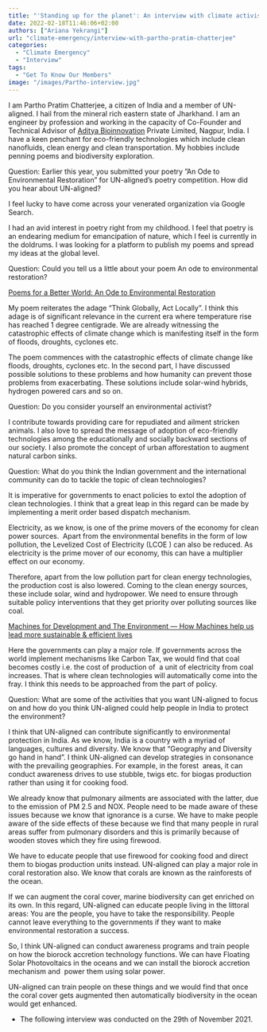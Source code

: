 ```yaml
---
title: "'Standing up for the planet': An interview with climate activist Partho Chatterjee"
date: 2022-02-18T11:46:06+02:00
authors: ["Ariana Yekrangi"]
url: "climate-emergency/interview-with-partho-pratim-chatterjee"
categories: 
  - "Climate Emergency"
  - "Interview"
tags: 
  - "Get To Know Our Members"
image: "/images/Partho-interview.jpg"
---
```


I am Partho Pratim Chatterjee, a citizen of India and a member of UN-aligned. I hail from the mineral rich eastern state of Jharkhand. I am an engineer by profession and working in the capacity of Co-Founder and Technical Advisor of [Aditya Bioinnovation](https://www.adityabioinnovation.in/) Private Limited, Nagpur, India. I have a keen penchant for eco-friendly technologies which include clean nanofluids, clean energy and clean transportation. My hobbies include penning poems and biodiversity exploration. 

Question: Earlier this year, you submitted your poetry ”An Ode to Environmental Restoration” for UN-aligned’s poetry competition. How did you hear about UN-aligned?

I feel lucky to have come across your venerated organization via Google Search.

I had an avid interest in poetry right from my childhood. I feel that poetry is an endearing medium for emancipation of nature, which I feel is currently in the doldrums. I was looking for a platform to publish my poems and spread my ideas at the global level. 

Question: Could you tell us a little about your poem An ode to environmental restoration?

[Poems for a Better World: An Ode to Environmental Restoration](https://un-aligned.org/climate-emergency/an-ode-to-environmental-restoration/) 

My poem reiterates the adage “Think Globally, Act Locally”. I think this adage is of significant relevance in the current era where temperature rise has reached 1 degree centigrade. We are already witnessing the catastrophic effects of climate change which is manifesting itself in the form of floods, droughts, cyclones etc. 

The poem commences with the catastrophic effects of climate change like floods, droughts, cyclones etc. In the second part, I have discussed possible solutions to these problems and how humanity can prevent those problems from exacerbating. These solutions include solar-wind hybrids, hydrogen powered cars and so on. 

Question: Do you consider yourself an environmental activist?

I contribute towards providing care for repudiated and ailment stricken animals. I also love to spread the message of adoption of eco-friendly technologies among the educationally and socially backward sections of our society. I also promote the concept of urban afforestation to augment natural carbon sinks. 

Question: What do you think the Indian government and the international community can do to tackle the topic of clean technologies? 

It is imperative for governments to enact policies to extol the adoption of clean technologies. I think that a great leap in this regard can be made by implementing a merit order based dispatch mechanism. 

Electricity, as we know, is one of the prime movers of the economy for clean power sources.  Apart from the environmental benefits in the form of low pollution, the Levelized Cost of Electricity (LCOE ) can also be reduced. As electricity is the prime mover of our economy, this can have a multiplier effect on our economy. 

Therefore, apart from the low pollution part for clean energy technologies, the production cost is also lowered. Coming to the clean energy sources, these include solar, wind and hydropower. We need to ensure through suitable policy interventions that they get priority over polluting sources like coal. 

[Machines for Development and The Environment — How Machines help us lead more sustainable & efficient lives](https://un-aligned.org/climate-emergency/10-machines-for-the-environment/)

Here the governments can play a major role. If governments across the world implement mechanisms like Carbon Tax, we would find that coal becomes costly i.e. the cost of production of  a unit of electricity from coal increases. That is where clean technologies will automatically come into the fray. I think this needs to be approached from the part of policy.

Question: What are some of the activities that you want UN-aligned to focus on and how do you think UN-aligned could help people in India to protect the environment?

I think that UN-aligned can contribute significantly to environmental protection in India. As we know, India is a country with a myriad of languages, cultures and diversity. We know that “Geography and Diversity go hand in hand”. I think UN-aligned can develop strategies in consonance with the prevailing geographies. For example, in the forest  areas, it can conduct awareness drives to use stubble, twigs etc. for biogas production rather than using it for cooking food. 

We already know that pulmonary ailments are associated with the latter, due to the emission of PM 2.5 and NOX. People need to be made aware of these issues because we know that ignorance is a curse. We have to make people aware of the side effects of these because we find that many people in rural areas suffer from pulmonary disorders and this is primarily because of wooden stoves which they fire using firewood. 

We have to educate people that use firewood for cooking food and direct them to biogas production units instead. UN-aligned can play a major role in coral restoration also. We know that corals are known as the rainforests of the ocean. 

If we can augment the coral cover, marine biodiversity can get enriched on its own. In this regard, UN-aligned can educate people living in the littoral areas: You are the people, you have to take the responsibility. People cannot leave everything to the governments if they want to make environmental restoration a success. 

So, I think UN-aligned can conduct awareness programs and train people on how the biorock accretion technology functions. We can have Floating Solar Photovoltaics in the oceans and we can install the biorock accretion mechanism and  power them using solar power. 

UN-aligned can train people on these things and we would find that once the coral cover gets augmented then automatically biodiversity in the ocean would get enhanced. 

- The following interview was conducted on the 29th of November 2021.
